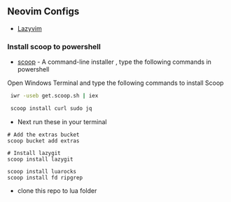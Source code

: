 
## Neovim Configs


- [Lazyvim](https://www.lazyvim.org/)




###  Install scoop to powershell
 - [scoop](https://scoop.sh/) - A command-line installer , type the following commands in powershell
 
 Open Windows Terminal and type the following commands to install Scoop

```bash
 iwr -useb get.scoop.sh | iex

 scoop install curl sudo jq
 ```

- Next run  these in your terminal 

```
# Add the extras bucket
scoop bucket add extras

# Install lazygit
scoop install lazygit

scoop install luarocks
scoop install fd ripgrep
```

- clone this repo  to lua folder





